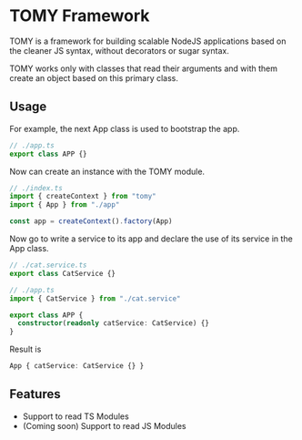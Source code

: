 # TOMY Framework

TOMY is a framework for building scalable NodeJS applications based on the cleaner JS syntax, without decorators or sugar syntax.

TOMY works only with classes that read their arguments and with them create an object based on this primary class.

## Usage

For example, the next App class is used to bootstrap the app.

```ts
// ./app.ts
export class APP {}
```

Now can create an instance with the TOMY module.

```ts
// ./index.ts
import { createContext } from "tomy"
import { App } from "./app"

const app = createContext().factory(App)
```

Now go to write a service to its app and declare the use of its service in the App class.

```ts
// ./cat.service.ts
export class CatService {}
```

```ts
// ./app.ts
import { CatService } from "./cat.service"

export class APP {
  constructor(readonly catService: CatService) {}
}
```

Result is

```ts
App { catService: CatService {} }
```

## Features

- Support to read TS Modules
- (Coming soon) Support to read JS Modules
